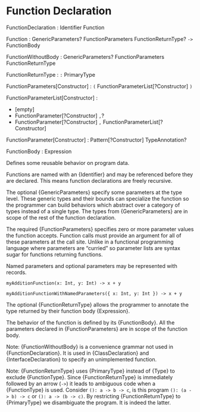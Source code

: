 # Function Declaration

FunctionDeclaration : Identifier Function

Function : GenericParameters? FunctionParameters FunctionReturnType? `->` FunctionBody

FunctionWithoutBody : GenericParameters? FunctionParameters FunctionReturnType

FunctionReturnType : `:` PrimaryType

FunctionParameters[Constructor] : `(` FunctionParameterList[?Constructor] `)`

FunctionParameterList[Constructor] :
  - [empty]
  - FunctionParameter[?Constructor] `,`?
  - FunctionParameter[?Constructor] `,` FunctionParameterList[?Constructor]

FunctionParameter[Constructor] : Pattern[?Constructor] TypeAnnotation?

FunctionBody : Expression

Defines some reusable behavior on program data.

Functions are named with an {Identifier} and may be referenced before they are declared. This means function declarations are freely recursive.

The optional {GenericParameters} specify some parameters at the type level. These generic types and their bounds can specialize the function so the programmer can build behaviors which abstract over a category of types instead of a single type. The types from {GenericParameters} are in scope of the rest of the function declaration.

The required {FunctionParameters} specifies zero or more parameter values the function accepts. Function calls must provide an argument for all of these parameters at the call site. Unlike in a functional programming language where parameters are “curried” so parameter lists are syntax sugar for functions returning functions.

Named parameters and optional parameters may be represented with records.

```ite example
myAdditionFunction(x: Int, y: Int) -> x + y

myAdditionFunctionWithNamedParameters({ x: Int, y: Int }) -> x + y
```

The optional {FunctionReturnType} allows the programmer to annotate the type returned by their function body {Expression}.

The behavior of the function is defined by its {FunctionBody}. All the parameters declared in {FunctionParameters} are in scope of the function body.

Note: {FunctionWithoutBody} is a convenience grammar not used in {FunctionDeclaration}. It is used in {ClassDeclaration} and {InterfaceDeclaration} to specify an unimplemented function.

Note: {FunctionReturnType} uses {PrimaryType} instead of {Type} to exclude {FunctionType}. Since {FunctionReturnType} is immediately followed by an arrow (`->`) it leads to ambiguous code when a {FunctionType} is used. Consider `(): a -> b -> c`, is this program `(): (a -> b) -> c` or `(): a -> (b -> c)`. By restricting {FunctionReturnType} to {PrimaryType} we disambiguate the program. It is indeed the latter.
